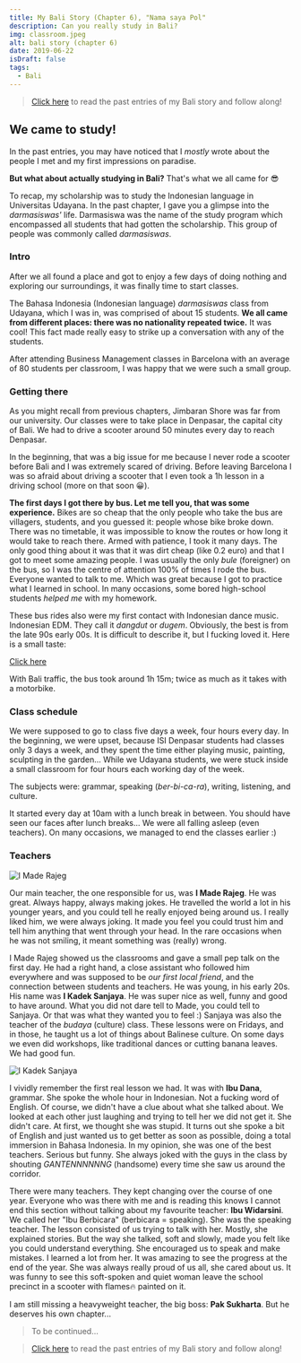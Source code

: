 ```yaml
---
title: My Bali Story (Chapter 6), "Nama saya Pol"
description: Can you really study in Bali?
img: classroom.jpeg
alt: bali story (chapter 6)
date: 2019-06-22
isDraft: false
tags: 
  - Bali
---
```


> [Click here](https://bulenya.xyz/tag/bali-story/) to read the past entries of my Bali story and follow along!

## We came to study!

In the past entries, you may have noticed that I *mostly* wrote about the people I met and my first impressions on paradise.

__But what about actually studying in Bali?__ That's what we all came for 😎

To recap, my scholarship was to study the Indonesian language in Universitas Udayana. In the past chapter, I gave you a glimpse into the *darmasiswas'* life. Darmasiswa was the name of the study program which encompassed all students that had gotten the scholarship. This group of people was commonly called *darmasiswas*.

### Intro

After we all found a place and got to enjoy a few days of doing nothing and exploring our surroundings, it was finally time to start classes. 

The Bahasa Indonesia (Indonesian language) *darmasiswas* class from Udayana, which I was in, was comprised of about 15 students. __We all came from different places: there was no nationality repeated twice.__ It was cool! This fact made really easy to strike up a conversation with any of the students.

After attending Business Management classes in Barcelona with an average of 80 students per classroom, I was happy that we were such a small group.

### Getting there

As you might recall from previous chapters, Jimbaran Shore was far from our university. Our classes were to take place in Denpasar, the capital city of Bali. We had to drive a scooter around 50 minutes every day to reach Denpasar.

In the beginning, that was a big issue for me because I never rode a scooter before Bali and I was extremely scared of driving. Before leaving Barcelona I was so afraid about driving a scooter that I even took a 1h lesson in a driving school (more on that soon 😀).

__The first days I got there by bus. Let me tell you, that was some experience.__ Bikes are so cheap that the only people who take the bus are villagers, students, and you guessed it: people whose bike broke down. There was no timetable, it was impossible to know the routes or how long it would take to reach there. Armed with patience, I took it many days. The only good thing about it was that it was dirt cheap (like 0.2 euro) and that I got to meet some amazing people. I was usually the only *bule* (foreigner) on the bus, so I was the centre of attention 100% of times I rode the bus. Everyone wanted to talk to me. Which was great because I got to practice what I learned in school. In many occasions, some bored high-school students *helped me* with my homework.

These bus rides also were my first contact with Indonesian dance music. Indonesian EDM. They call it *dangdut* or *dugem*. Obviously, the best is from the late 90s early 00s. It is difficult to describe it, but I fucking loved it. Here is a small taste:

[Click here](https://www.youtube.com/watch?v=Tet6_BlStEM)

With Bali traffic, the bus took around 1h 15m; twice as much as it takes with a motorbike.

### Class schedule

We were supposed to go to class five days a week, four hours every day. In the beginning, we were upset, because ISI Denpasar students had classes only 3 days a week, and they spent the time either playing music, painting, sculpting in the garden... While we Udayana students, we were stuck inside a small classroom for four hours each working day of the week.

The subjects were: grammar, speaking (*ber-bi-ca-ra*), writing, listening, and culture.

It started every day at 10am with a lunch break in between. You should have seen our faces after lunch breaks... We were all falling asleep (even teachers). On many occasions, we managed to end the classes earlier :)

### Teachers

![I Made Rajeg](//images.ctfassets.net/qf4deux2v57b/7z9BF5vAPOXpXrz3R0LO2P/f34ba95d2c032e890a51719deebd8ec9/made.jpg)

Our main teacher, the one responsible for us, was __I Made Rajeg__. He was great. Always happy, always making jokes. He travelled the world a lot in his younger years, and you could tell he really enjoyed being around us. I really liked him, we were always joking. It made you feel you could trust him and tell him anything that went through your head. In the rare occasions when he was not smiling, it meant something was (really) wrong.

I Made Rajeg showed us the classrooms and gave a small pep talk on the first day. He had a right hand, a close assistant who followed him everywhere and was supposed to be *our first local friend*, and the connection between students and teachers. He was young, in his early 20s. His name was __I Kadek Sanjaya__. He was super nice as well, funny and good to have around. What you did not dare tell to Made, you could tell to Sanjaya. Or that was what they wanted you to feel :) Sanjaya was also the teacher of the *budaya* (culture) class. These lessons were on Fridays, and in those, he taught us a lot of things about Balinese culture. On some days we even did workshops, like traditional dances or cutting banana leaves. We had good fun.

![I Kadek Sanjaya](//images.ctfassets.net/qf4deux2v57b/boZ4Pa9tqBnUwotYltEn9/7557d3224e61c15543cbdd7f6aa55c95/sanjaya.jpg)

I vividly remember the first real lesson we had. It was with __Ibu Dana__, grammar. She spoke the whole hour in Indonesian. Not a fucking word of English. Of course, we didn't have a clue about what she talked about. We looked at each other just laughing and trying to tell her we did not get it. She didn't care. At first, we thought she was stupid. It turns out she spoke a bit of English and just wanted us to get better as soon as possible, doing a total immersion in Bahasa Indonesia. In my opinion, she was one of the best teachers. Serious but funny. She always joked with the guys in the class by shouting *GANTENNNNNNG* (handsome) every time she saw us around the corridor.

There were many teachers. They kept changing over the course of one year. Everyone who was there with me and is reading this knows I cannot end this section without talking about my favourite teacher: __Ibu Widarsini__. We called her "Ibu Berbicara" (berbicara = speaking). She was the speaking teacher. The lesson consisted of us trying to talk with her. Mostly, she explained stories. But the way she talked, soft and slowly, made you felt like you could understand everything. She encouraged us to speak and make mistakes. I learned a lot from her. It was amazing to see the progress at the end of the year. She was always really proud of us all, she cared about us. It was funny to see this soft-spoken and quiet woman leave the school precinct in a scooter with flames🔥 painted on it.

I am still missing a heavyweight teacher, the big boss: __Pak Sukharta__. But he deserves his own chapter...


> To be continued...

> [Click here](https://bulenya.xyz/tag/bali-story/) to read the past entries of my Bali story and follow along!




























